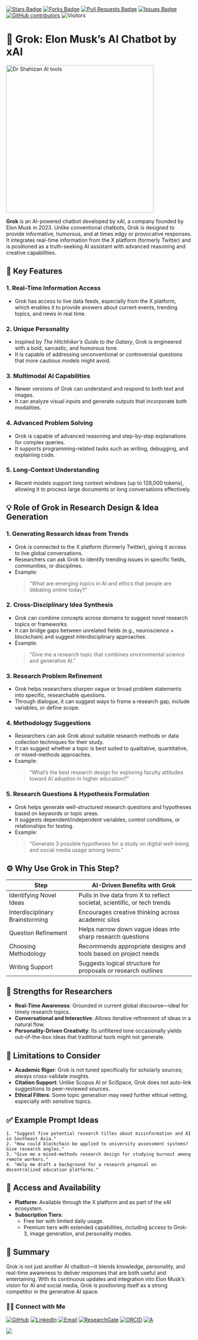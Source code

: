 <a href="https://github.com/drshahizan/short-course/stargazers"><img src="https://img.shields.io/github/stars/drshahizan/short-course" alt="Stars Badge"/></a>
<a href="https://github.com/drshahizan/short-course/network/members"><img src="https://img.shields.io/github/forks/drshahizan/short-course" alt="Forks Badge"/></a>
<a href="https://github.com/drshahizan/short-course/pulls"><img src="https://img.shields.io/github/issues-pr/drshahizan/short-course" alt="Pull Requests Badge"/></a>
<a href="https://github.com/drshahizan/short-course"><img src="https://img.shields.io/github/issues/drshahizan/short-course" alt="Issues Badge"/></a>
<a href="https://github.com/drshahizan/short-course/graphs/contributors"><img alt="GitHub contributors" src="https://img.shields.io/github/contributors/drshahizan/short-course?color=2b9348"></a>
![Visitors](https://api.visitorbadge.io/api/visitors?path=https%3A%2F%2Fgithub.com%2Fdrshahizan%2Fshort-course&labelColor=%23d9e3f0&countColor=%23697689&style=flat)
 
# 🤖 Grok: Elon Musk’s AI Chatbot by xAI
 
 <img src="https://opencv.org/wp-content/uploads/2025/02/1920x1080-1.jpg" alt="Dr Shahizan AI tools"  height="400">

**Grok** is an AI-powered chatbot developed by xAI, a company founded by Elon Musk in 2023. Unlike conventional chatbots, Grok is designed to provide informative, humorous, and at times edgy or provocative responses. It integrates real-time information from the X platform (formerly Twitter) and is positioned as a truth-seeking AI assistant with advanced reasoning and creative capabilities.

## 🧠 Key Features

### 1. Real-Time Information Access
- Grok has access to live data feeds, especially from the X platform, which enables it to provide answers about current events, trending topics, and news in real time.

### 2. Unique Personality
- Inspired by *The Hitchhiker’s Guide to the Galaxy*, Grok is engineered with a bold, sarcastic, and humorous tone.
- It is capable of addressing unconventional or controversial questions that more cautious models might avoid.

### 3. Multimodal AI Capabilities
- Newer versions of Grok can understand and respond to both text and images.
- It can analyze visual inputs and generate outputs that incorporate both modalities.

### 4. Advanced Problem Solving
- Grok is capable of advanced reasoning and step-by-step explanations for complex queries.
- It supports programming-related tasks such as writing, debugging, and explaining code.

### 5. Long-Context Understanding
- Recent models support long context windows (up to 128,000 tokens), allowing it to process large documents or long conversations effectively.

## 💡 Role of Grok in Research Design & Idea Generation

### 1. **Generating Research Ideas from Trends**
- Grok is connected to the X platform (formerly Twitter), giving it access to live global conversations.
- Researchers can ask Grok to identify trending issues in specific fields, communities, or disciplines.
- Example:  
  > “What are emerging topics in AI and ethics that people are debating online today?”

### 2. **Cross-Disciplinary Idea Synthesis**
- Grok can combine concepts across domains to suggest novel research topics or frameworks.
- It can bridge gaps between unrelated fields (e.g., neuroscience + blockchain) and suggest interdisciplinary approaches.
- Example:  
  > “Give me a research topic that combines environmental science and generative AI.”

### 3. **Research Problem Refinement**
- Grok helps researchers sharpen vague or broad problem statements into specific, researchable questions.
- Through dialogue, it can suggest ways to frame a research gap, include variables, or define scope.

### 4. **Methodology Suggestions**
- Researchers can ask Grok about suitable research methods or data collection techniques for their study.
- It can suggest whether a topic is best suited to qualitative, quantitative, or mixed-methods approaches.
- Example:  
  > “What’s the best research design for exploring faculty attitudes toward AI adoption in higher education?”

### 5. **Research Questions & Hypothesis Formulation**
- Grok helps generate well-structured research questions and hypotheses based on keywords or topic areas.
- It suggests dependent/independent variables, control conditions, or relationships for testing.
- Example:  
  > “Generate 3 possible hypotheses for a study on digital well-being and social media usage among teens.”

## ⚙️ Why Use Grok in This Step?

| Step                          | AI-Driven Benefits with Grok                                              |
|-------------------------------|--------------------------------------------------------------------------|
| Identifying Novel Ideas       | Pulls in live data from X to reflect societal, scientific, or tech trends |
| Interdisciplinary Brainstorming| Encourages creative thinking across academic silos                        |
| Question Refinement           | Helps narrow down vague ideas into sharp research questions               |
| Choosing Methodology          | Recommends appropriate designs and tools based on project needs           |
| Writing Support               | Suggests logical structure for proposals or research outlines             |

## 🚀 Strengths for Researchers

- **Real-Time Awareness**: Grounded in current global discourse—ideal for timely research topics.
- **Conversational and Interactive**: Allows iterative refinement of ideas in a natural flow.
- **Personality-Driven Creativity**: Its unfiltered tone occasionally yields out-of-the-box ideas that traditional tools might not generate.

## 📌 Limitations to Consider

- **Academic Rigor**: Grok is not tuned specifically for scholarly sources; always cross-validate insights.
- **Citation Support**: Unlike Scopus AI or SciSpace, Grok does not auto-link suggestions to peer-reviewed sources.
- **Ethical Filters**: Some topic generation may need further ethical vetting, especially with sensitive topics.

## ✅ Example Prompt Ideas

```text
1. "Suggest five potential research titles about misinformation and AI in Southeast Asia."
2. "How could blockchain be applied to university assessment systems? Give research angles."
3. "Give me a mixed-methods research design for studying burnout among remote workers."
4. "Help me draft a background for a research proposal on decentralized education platforms."
```

## 📱 Access and Availability

- **Platform**: Available through the X platform and as part of the xAI ecosystem.
- **Subscription Tiers**:
  - Free tier with limited daily usage.
  - Premium tiers with extended capabilities, including access to Grok-3, image generation, and personality modes.

## 🧭 Summary

Grok is not just another AI chatbot—it blends knowledge, personality, and real-time awareness to deliver responses that are both useful and entertaining. With its continuous updates and integration into Elon Musk’s vision for AI and social media, Grok is positioning itself as a strong competitor in the generative AI space.


### 🙌🏻 Connect with Me
<p align="left">
    <a href="https://github.com/drshahizan" target="_blank"><img alt="GitHub" src="https://img.shields.io/badge/-@drshahizan-181717?style=flat-square&logo=GitHub&logoColor=white"></a>
    <a href="https://www.linkedin.com/in/drshahizan" target="_blank"><img alt="LinkedIn" src="https://img.shields.io/badge/-drshahizan-blue?style=flat-square&logo=Linkedin&logoColor=white&link=https://www.linkedin.com/in/drshahizan/"></a>
    <a href="mailto:shahizan@utm.my" target="_blank"><img alt="Email" src="https://img.shields.io/badge/-shahizan@utm.my-c14438?style=flat-square&logo=Gmail&logoColor=white&link=mailto:shahizan@utm.my.com"></a>
    <a href="https://www.researchgate.net/profile/Mohd-Othman-28" target="_blank"><img alt="ResearchGate" src="https://img.shields.io/badge/-ResearchGate-00CCBB?style=flat-square&logo=ResearchGate&logoColor=white"></a>
    <a href="https://orcid.org/0000-0003-4261-1873" target="_blank"><img alt="ORCID" src="https://img.shields.io/badge/-ORCID-A6CE39?style=flat-square&logo=ORCID&logoColor=white"></a> 
 <a href="https://visitorbadge.io/status?path=https%3A%2F%2Fgithub.com%2Fdrshahizan" target="_blank"><img alt="A" src="https://api.visitorbadge.io/api/visitors?path=https%3A%2F%2Fgithub.com%2Fdrshahizan&labelColor=%23697689&countColor=%23555555&style=plastic"></a>
 
![](https://hit.yhype.me/github/profile?user_id=81284918)
</p>
